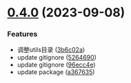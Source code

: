 

# [0.4.0](https://github.com/qf-design-test/qf-design-test/compare/0.2.0...0.4.0) (2023-09-08)


### Features

* 调整utils目录 ([3b6c02a](https://github.com/qf-design-test/qf-design-test/commit/3b6c02ae4e73e5e25a03e77e85f41991d606c83b))
* update gitignore ([5264690](https://github.com/qf-design-test/qf-design-test/commit/526469030e991dd30b1f7a946091d0ed6e66782e))
* update gitignore ([96ecc4e](https://github.com/qf-design-test/qf-design-test/commit/96ecc4e856666f803c73e90063f3eda48924ac02))
* update package ([a367635](https://github.com/qf-design-test/qf-design-test/commit/a367635bf24fa0851b3be0a750162847ec4e4448))